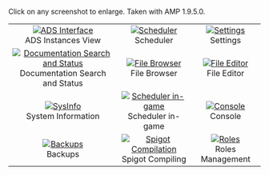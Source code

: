 Click on any screenshot to enlarge. Taken with AMP 1.9.5.0.

| | | |
|:-:|:-:|:-:|
|[![ADS Interface](https://github.com/CubeCoders/AMP/raw/master/WikiContent/AMP%20Screenshots/01-ADS-Thumb.png)](https://github.com/CubeCoders/AMP/raw/master/WikiContent/AMP%20Screenshots/01-ADS.png)<br/>ADS Instances View|[![Scheduler](https://github.com/CubeCoders/AMP/raw/master/WikiContent/AMP%20Screenshots/02-Schedule-Thumb.png)](https://github.com/CubeCoders/AMP/raw/master/WikiContent/AMP%20Screenshots/02-Schedule.png)<br/>Scheduler|[![Settings](https://github.com/CubeCoders/AMP/raw/master/WikiContent/AMP%20Screenshots/03-Settings-Thumb.png)](https://github.com/CubeCoders/AMP/raw/master/WikiContent/AMP%20Screenshots/03-Settings.png)<br/>Settings|
|[![Documentation Search and Status](https://github.com/CubeCoders/AMP/raw/master/WikiContent/AMP%20Screenshots/04-DocsAndStatus-Thumb.png)](https://github.com/CubeCoders/AMP/raw/master/WikiContent/AMP%20Screenshots/04-DocsAndStatus.png)<br/>Documentation Search and Status|[![File Browser](https://github.com/CubeCoders/AMP/raw/master/WikiContent/AMP%20Screenshots/05-FileBrowser-Thumb.png)](https://github.com/CubeCoders/AMP/raw/master/WikiContent/AMP%20Screenshots/05-FileBrowser.png)<br/>File Browser|[![File Editor](https://github.com/CubeCoders/AMP/raw/master/WikiContent/AMP%20Screenshots/06-FileEditor-Thumb.png)](https://github.com/CubeCoders/AMP/raw/master/WikiContent/AMP%20Screenshots/06-FileEditor.png)<br/>File Editor|
|[![SysInfo](https://github.com/CubeCoders/AMP/raw/master/WikiContent/AMP%20Screenshots/07-SysInfo-Thumb.png)](https://github.com/CubeCoders/AMP/raw/master/WikiContent/AMP%20Screenshots/07-SysInfo.png)<br/>System Information|[![Scheduler in-game](https://github.com/CubeCoders/AMP/raw/master/WikiContent/AMP%20Screenshots/09-ScheduleInGame-Thumb.png)](https://github.com/CubeCoders/AMP/raw/master/WikiContent/AMP%20Screenshots/09-ScheduleInGame.png)<br/>Scheduler in-game|[![Console](https://github.com/CubeCoders/AMP/raw/master/WikiContent/AMP%20Screenshots/11-ConsoleMore-Thumb.png)](https://github.com/CubeCoders/AMP/raw/master/WikiContent/AMP%20Screenshots/11-ConsoleMore.png)<br/>Console|
|[![Backups](https://github.com/CubeCoders/AMP/raw/master/WikiContent/AMP%20Screenshots/12-Backups-Thumb.png)](https://github.com/CubeCoders/AMP/raw/master/WikiContent/AMP%20Screenshots/12-Backups.png)<br/>Backups|[![Spigot Compilation](https://github.com/CubeCoders/AMP/raw/master/WikiContent/AMP%20Screenshots/13-SpigotCompile-Thumb.png)](https://github.com/CubeCoders/AMP/raw/master/WikiContent/AMP%20Screenshots/13-SpigotCompile.png)<br/>Spigot Compiling|[![Roles](https://github.com/CubeCoders/AMP/raw/master/WikiContent/AMP%20Screenshots/14-Roles-Thumb.png)](https://github.com/CubeCoders/AMP/raw/master/WikiContent/AMP%20Screenshots/14-Roles.png)<br/>Roles Management|
